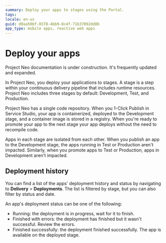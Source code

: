 ```yaml
---
summary: Deploy your apps to stages using the Portal.   
tags:
locale: en-us
guid: d0aa50bf-0378-4bb9-8c4f-71b37092dd8b
app_type: mobile apps, reactive web apps
---
```


# Deploy your apps

<div class="info" markdown="1">

Project Neo documentation is under construction. It's frequently updated and expanded.

</div>

In Project Neo, you deploy your applications to stages. A stage is a step within your continuous delivery pipeline that includes runtime resources. Project Neo includes three stages by default: Development, Test, and Production.

Project Neo has a single code repository. When you 1-Click Publish in Service Studio, your app is containerized, deployed to the Development stage, and a container image is stored in a registry. When you're ready to promote your app to the next stage your app deploys without the need to recompile code.

Apps in each stage are isolated from each other. When you publish an app to the Development stage, the apps running in Test or Production aren't impacted. Similarly, when you promote apps to Test or Production, apps in Development aren't impacted. 

## Deployment history

You can find a list of the apps' deployment history and status by navigating to **Delivery** > **Deployments**. The list is filtered by stage, but you can also  filter by status and date.

An app's deployment status can be one of the following:

* Running: the deployment is in progress, wait for it to finish.
* Finished with errors: the deployment has finished but it wasn't successful. Review the errors.
* Finished successfully: the deployment finished successfully. The app is available on the deployed stage.
